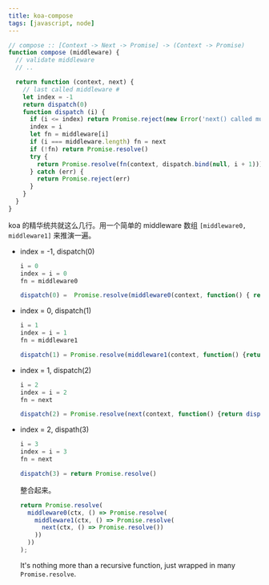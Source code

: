 ```yaml
---
title: koa-compose
tags: [javascript, node]
---
```


```js
// compose :: [Context -> Next -> Promise] -> (Context -> Promise)
function compose (middleware) {
  // validate middleware
  // ..

  return function (context, next) {
    // last called middleware #
    let index = -1
    return dispatch(0)
    function dispatch (i) {
      if (i <= index) return Promise.reject(new Error('next() called multiple times'))
      index = i
      let fn = middleware[i]
      if (i === middleware.length) fn = next
      if (!fn) return Promise.resolve()
      try {
        return Promise.resolve(fn(context, dispatch.bind(null, i + 1)));
      } catch (err) {
        return Promise.reject(err)
      }
    }
  }
}
```

koa 的精华统共就这么几行。用一个简单的 middleware 数组 `[middleware0, middleware1]` 来推演一遍。

-   index = -1, dispatch(0)
    
    ```js
    i = 0
    index = i = 0
    fn = middleware0
    
    dispatch(0) =  Promise.resolve(middleware0(context, function() { return dispatch(1) }));
    ```

-   index = 0, dispatch(1)
    
    ```js
    i = 1
    index = i = 1
    fn = middleware1
    
    dispatch(1) = Promise.resolve(middleware1(context, function() {return dispatch(2)}));
    ```

-   index = 1, dispatch(2)
    
    ```js
    i = 2
    index = i = 2
    fn = next
    
    dispatch(2) = Promise.resolve(next(context, function() {return dispatch(3)}));
    ```

-   index = 2, dispath(3)
    
    ```js
    i = 3
    index = i = 3
    fn = next
    
    dispatch(3) = return Promise.resolve()
    ```
    
    
    整合起来。
    
    ```js
    return Promise.resolve(
      middleware0(ctx, () => Promise.resolve(
        middleware1(ctx, () => Promise.resolve(
          next(ctx, () => Promise.resolve())
        ))
      ))
    );
    ```
    
    It's nothing more than a recursive function, just wrapped in many `Promise.resolve`.
